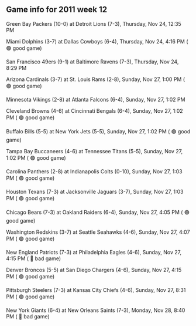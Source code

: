## Game info for 2011 week 12
Green Bay Packers (10-0) at Detroit Lions (7-3), Thursday, Nov 24, 12:35 PM



Miami Dolphins (3-7) at Dallas Cowboys (6-4), Thursday, Nov 24, 4:16 PM (	:green_circle: good game)



San Francisco 49ers (9-1) at Baltimore Ravens (7-3), Thursday, Nov 24, 8:29 PM



Arizona Cardinals (3-7) at St. Louis Rams (2-8), Sunday, Nov 27, 1:00 PM (	:green_circle: good game)

Minnesota Vikings (2-8) at Atlanta Falcons (6-4), Sunday, Nov 27, 1:02 PM

Cleveland Browns (4-6) at Cincinnati Bengals (6-4), Sunday, Nov 27, 1:02 PM (	:green_circle: good game)

Buffalo Bills (5-5) at New York Jets (5-5), Sunday, Nov 27, 1:02 PM (	:green_circle: good game)

Tampa Bay Buccaneers (4-6) at Tennessee Titans (5-5), Sunday, Nov 27, 1:02 PM (	:green_circle: good game)

Carolina Panthers (2-8) at Indianapolis Colts (0-10), Sunday, Nov 27, 1:03 PM (	:green_circle: good game)

Houston Texans (7-3) at Jacksonville Jaguars (3-7), Sunday, Nov 27, 1:03 PM (	:green_circle: good game)



Chicago Bears (7-3) at Oakland Raiders (6-4), Sunday, Nov 27, 4:05 PM (	:green_circle: good game)

Washington Redskins (3-7) at Seattle Seahawks (4-6), Sunday, Nov 27, 4:07 PM (	:green_circle: good game)

New England Patriots (7-3) at Philadelphia Eagles (4-6), Sunday, Nov 27, 4:15 PM (	:red_circle: bad game)

Denver Broncos (5-5) at San Diego Chargers (4-6), Sunday, Nov 27, 4:15 PM (	:green_circle: good game)



Pittsburgh Steelers (7-3) at Kansas City Chiefs (4-6), Sunday, Nov 27, 8:31 PM (	:green_circle: good game)



New York Giants (6-4) at New Orleans Saints (7-3), Monday, Nov 28, 8:40 PM (	:red_circle: bad game)

